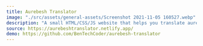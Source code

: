 ```yaml
---
title: Aurebesh Translator
image: "./src/assets/general-assets/Screenshot 2021-11-05 160527.webp"
description: "A small HTML/CSS/JS website that helps you translate aurebesh-english and english-aurebesh"
source: https://aurebeshtranslator.netlify.app/
demo: https://github.com/BenTechCoder/aurebesh-translator
---
```

